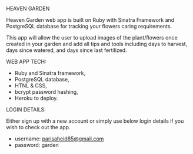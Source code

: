 HEAVEN GARDEN

Heaven Garden web app is built on Ruby with Sinatra Framework and PostgreSQL database for tracking your flowers caring requirements.

This app will allow the user to upload images of the plant/flowers once created in your garden and add all tips and tools including days to harvest, days since watered, and days since last fertilized.

WEB APP TECH:

- Ruby and Sinatra framework,
- PostgreSQL database,
- HTNL & CSS,
- bcrypt password hashing,
- Heroku to deploy.

LOGIN DETAILS:

Either sign up with a new account or simply use below login details if you wish to check out the app.

- username: parisaheid85@gmail.com
- password: garden

